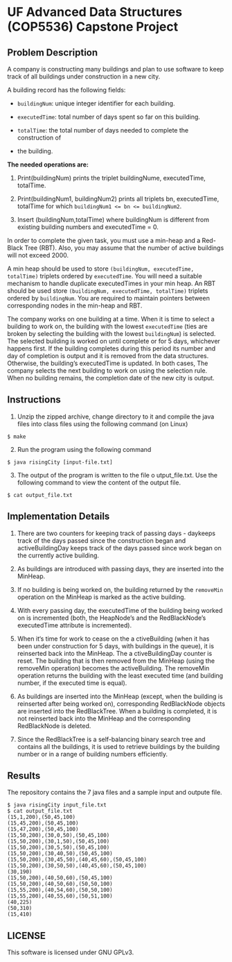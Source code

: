 # UF Advanced Data Structures (COP5536) Capstone Project


## Problem Description

 
A company is constructing many buildings and plan to use software to keep track
of all buildings under construction in a new city. 

A building record has the following fields:

* `buildingNum`: unique integer identifier for each building.

* `executedTime`: total number of days spent so far on this building.

* `totalTime`: the total number of days needed to complete the construction of
* the building.
 
**The needed operations are:**

1. Print(buildingNum) prints the triplet buildingNume, executedTime, totalTime.

2. Print(buildingNum1, buildingNum2) prints all triplets bn, executedTime,
totalTime for which `buildingNum1 <= bn <= buildingNum2`.

3. Insert (buildingNum,totalTime) where buildingNum is different from existing
building numbers and executedTime = 0.
 
In order to complete the given task, you must use a min-heap and a Red-Black
Tree (RBT). Also, you may assume that the number of active buildings will not
exceed 2000.
 
A min heap should be used to store `(buildingNum, executedTime, totalTime)`
triplets ordered by `executedTime`. You will need a suitable mechanism to handle
duplicate executedTimes in your min heap. An RBT should be used store
`(buildingNum, executedTime, totalTime)` triplets ordered by `buildingNum`. You
are required to maintain pointers between corresponding nodes in the min-heap
and RBT.
 
The company works on one building at a time. When it is time to select a
building to work on, the building with the lowest `executedTime` (ties are
broken by selecting the building with the lowest `buildingNum`) is selected. The
selected building is worked on until complete or for 5 days, whichever happens
first. If the building completes during this period its number and day of
completion is output and it is removed from the data structures. Otherwise, the
building’s executedTime is updated. In both cases, The company selects the next
building to work on using the selection rule. When no building remains, the
completion date of the new city is output.

## Instructions

1. Unzip the zipped archive, change directory to it and compile the java files
into class files using the following command (on Linux)

```
$ make
```

2. Run the program using the following command

```
$ java risingCity [input-file.txt]
```

3. The output of the program is written to the file o​ utput_file.txt​. Use the
following command to view the content of the output file.

```
$ cat output_file.txt 
```

## Implementation Details

1. There are two counters for keeping track of passing days - d​ay​ keeps track
of the days passed since the construction began and ​activeBuildingDay​ keeps
track of the days passed since work began on the currently active building.

2. As buildings are introduced with passing days, they are inserted into the
MinHeap.

3. If no building is being worked on, the building returned by the `removeMin​`
operation on the MinHeap is marked as the active building.

4. With every passing day, the ​executedTime​ of the building being worked on is
incremented (both, the HeapNode’s and the RedBlackNode’s ​executedTime attribute
is incremented).

5. When it‘s time for work to cease on the a​ ctiveBuilding​ (when it has been
under construction for 5 days, with buildings in the queue), it is reinserted
back into the MinHeap. The a​ ctiveBuildingDay​ counter is reset. The building
that is then removed from the MinHeap (using the ​removeMin​ operation) becomes
the activeBuilding. The removeMin operation returns the building with the least
executed time (and building number, if the executed time is equal).

6. As buildings are inserted into the MinHeap (except, when the building is
reinserted after being worked on), corresponding RedBlackNode objects are
inserted into the RedBlackTree. When a building is completed, it is not
reinserted back into the MinHeap and the corresponding RedBlackNode is deleted.

7. Since the RedBlackTree is a self-balancing binary search tree and contains
all the buildings, it is used to retrieve buildings by the building number or in
a range of building numbers efficiently.

## Results

The repository contains the 7 java files and a sample input and outpute file.


```
$ java risingCity input_file.txt
$ cat output_file.txt
(15,1,200),(50,45,100)
(15,45,200),(50,45,100)
(15,47,200),(50,45,100)
(15,50,200),(30,0,50),(50,45,100)
(15,50,200),(30,1,50),(50,45,100)
(15,50,200),(30,5,50),(50,45,100)
(15,50,200),(30,40,50),(50,45,100)
(15,50,200),(30,45,50),(40,45,60),(50,45,100)
(15,50,200),(30,50,50),(40,45,60),(50,45,100)
(30,190)
(15,50,200),(40,50,60),(50,45,100)
(15,50,200),(40,50,60),(50,50,100)
(15,55,200),(40,54,60),(50,50,100)
(15,55,200),(40,55,60),(50,51,100)
(40,225)
(50,310)
(15,410)
```

## LICENSE

This software is licensed under GNU GPLv3.